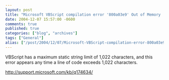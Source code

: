 ```yaml
---
layout: post
title: "Microsoft VBScript compilation error '800a03e9' Out of Memory :: VBS has a code line length limit of 1022"
date: 2004-12-07 15:57:00 -0600
comments: true
published: true
categories: ["blog", "archives"]
tags: ["General"]
alias: ["/post/2004/12/07/Microsoft-VBScript-compilation-error-800a03e9-Out-of-Memory-VBS-has-a-code-line-length-limit-of-1022", "/post/2004/12/07/microsoft-vbscript-compilation-error-800a03e9-out-of-memory-vbs-has-a-code-line-length-limit-of-1022"]
---
```

<!-- more -->
VBScript has a maximum static string limit of 1,022 characters, and this error appears any time a line of code exceeds 1,022 characters.
<P><A href="http://support.microsoft.com/kb/q174634/">http://support.microsoft.com/kb/q174634/</A></P>

